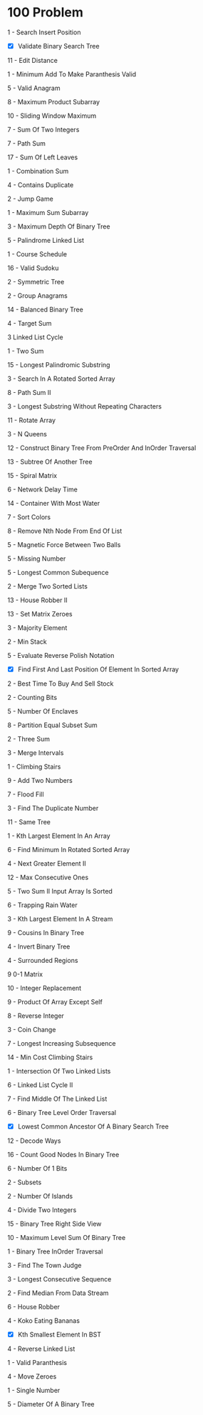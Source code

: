
# 100 Problem

1 - Search Insert Position

- [x] Validate Binary Search Tree

11 - Edit Distance

1 - Minimum Add To Make Paranthesis Valid

5 - Valid Anagram

8 - Maximum Product Subarray

10 - Sliding Window Maximum

7 - Sum Of Two Integers

7 - Path Sum

17 - Sum Of Left Leaves

1 - Combination Sum

4 - Contains Duplicate

2 - Jump Game

1 - Maximum Sum Subarray

3 - Maximum Depth Of Binary Tree

5 - Palindrome Linked List

1  - Course Schedule

16 - Valid Sudoku

2 - Symmetric Tree

2 - Group Anagrams

14 - Balanced Binary Tree

4 - Target Sum

3 Linked List Cycle

1 - Two Sum

15 - Longest Palindromic Substring

3 - Search In A Rotated Sorted Array

8 - Path Sum II

3 - Longest Substring Without Repeating Characters

11 - Rotate Array

3 - N Queens

12 - Construct Binary Tree From PreOrder And InOrder Traversal

13 - Subtree Of Another Tree

15 - Spiral Matrix

6 - Network Delay Time

14 - Container With Most Water

7 - Sort Colors

8 - Remove Nth Node From End Of List

5 - Magnetic Force Between Two Balls

5 - Missing Number

5 - Longest Common Subequence

2 - Merge Two Sorted Lists

13 - House Robber II

13 - Set Matrix Zeroes

3 - Majority Element

2 - Min Stack

5 - Evaluate Reverse Polish Notation

- [x] Find First And Last Position Of Element In Sorted Array

2 - Best Time To Buy And Sell Stock

2 - Counting Bits

5 - Number Of Enclaves

8 - Partition Equal Subset Sum

2 - Three Sum

3 - Merge Intervals

1 - Climbing Stairs

9 - Add Two Numbers

7 - Flood Fill

3 - Find The Duplicate Number

11 - Same Tree

1 - Kth Largest Element In An Array

6 - Find Minimum In Rotated Sorted Array

4 - Next Greater Element II

12 - Max Consecutive Ones

5 - Two Sum II Input Array Is Sorted

6 - Trapping Rain Water

3 - Kth Largest Element In A Stream

9 - Cousins In Binary Tree

4 - Invert Binary Tree

4 - Surrounded Regions

9 0-1 Matrix

10 - Integer Replacement

9 - Product Of Array Except Self

8 - Reverse Integer

3 - Coin Change

7 - Longest Increasing Subsequence

14 - Min Cost Climbing Stairs

1  - Intersection Of Two Linked Lists

6 - Linked List Cycle II

7 - Find Middle Of The Linked List

6 - Binary Tree Level Order Traversal

- [x] Lowest Common Ancestor Of A Binary Search Tree

12 - Decode Ways

16 - Count Good Nodes In Binary Tree

6 - Number Of 1 Bits

2 - Subsets

2 - Number Of Islands

4 - Divide Two Integers

15 - Binary Tree Right Side View

10 - Maximum Level Sum Of Binary Tree

1 - Binary Tree InOrder Traversal

3 - Find The Town Judge

3 - Longest Consecutive Sequence

2 - Find Median From Data Stream

6 - House Robber

4 - Koko Eating Bananas

- [x] Kth Smallest Element In BST

4 - Reverse Linked List

1 - Valid Paranthesis

4 - Move Zeroes

1 - Single Number

5 - Diameter Of A Binary Tree
